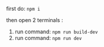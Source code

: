 
first do: `npm i`

then open 2 terminals : 
  1. run command: `npm run build-dev`
  2. run command: `npm run dev`
